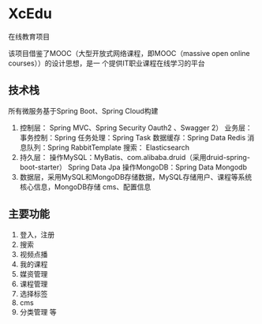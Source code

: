 # XcEdu
在线教育项目

该项目借鉴了MOOC（大型开放式网络课程，即MOOC（massive open online courses））的设计思想，是一 个提供IT职业课程在线学习的平台
## 技术栈
所有微服务基于Spring Boot、Spring Cloud构建
1) 控制层： Spring MVC、Spring Security Oauth2 、Swagger 
2） 业务层： 事务控制：Spring 任务处理：Spring Task 
            数据缓存：Spring Data Redis 
            消息队列：Spring RabbitTemplate 
            搜索： Elasticsearch 
3)  持久层： 
        操作MySQL：MyBatis、com.alibaba.druid（采用druid-spring-boot-starter）
        Spring Data Jpa 操作MongoDB：Spring Data Mongodb 
4)  数据层，采用MySQL和MongoDB存储数据，MySQL存储用户、课程等系统核心信息，MongoDB存储 cms、配置信息

## 主要功能
1. 登入，注册
2. 搜索 
3. 视频点播
4. 我的课程
5. 媒资管理
6. 课程管理
7. 选择标签
8. cms
9. 分类管理
 等
